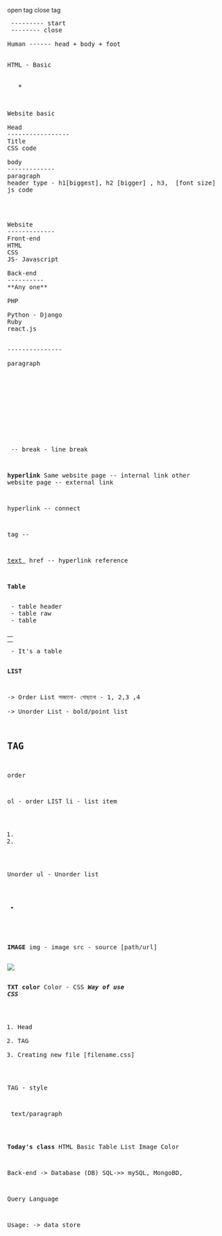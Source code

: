 open tag       <tag>
close tag      </tag>
<pre>
<html> --------- start
</html> -------- close

Human ------ head + body + foot


HTML - Basic

<html>
 <head> </head> + <body> </body>    
 </html>


Website basic

Head
-----------------
Title
CSS code

body
-------------
paragraph
header type - h1[biggest], h2 [bigger] , h3,  [font size]
js code




Website
-------------
Front-end
HTML
CSS
JS- Javascript

Back-end
----------
**Any one**

PHP

Python - Django
Ruby
react.js


---------------

paragraph

<p> </p>
<pre> </pre>

<br> -- break - line break

**hyperlink**
Same website page -- internal link
other website page -- external link

hyperlink -- connect

tag --

<a href="url">text  </a>
href -- hyperlink reference



**Table**
<table>
<th> </th> - table header
<tr> </tr> - table raw
<td> </td> - table

</table> - It's a table


**LIST**

-> Order List সাজানো- গোছানো - 1, 2,3 ,4  
-> Unorder List - bold/point list

TAG
--
order

ol - order LIST
li - list item

<ol>
<li> <li>
</ol>

Unorder
ul - Unorder list
<ul>
<li> </li>
</ul>


**IMAGE**
img - image
src - source [path/url]

<img src="url/path">

**TXT color**
Color - CSS
***Way of use CSS***
1. Head
2. TAG
3. Creating new file [filename.css]

TAG - style

<p style="color: "> text/paragraph </p>



**Today's class**
HTML Basic
Table
List
Image
Color


Back-end
-> Database (DB)
SQL->> mySQL, MongoBD,

Query Language

Usage:
-> data store

</pre>
